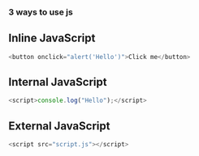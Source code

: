 ### 3 ways to use js

## Inline JavaScript
```Javascript
<button onclick="alert('Hello')">Click me</button>
```

## Internal JavaScript
```Javascript
<script>console.log("Hello");</script>
```

## External JavaScript
```Javascript
<script src="script.js"></script>
```